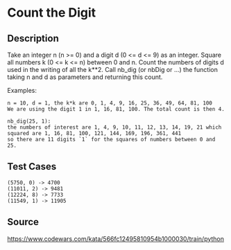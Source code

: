 # Count the Digit

## Description 

Take an integer n (n >= 0) and a digit d (0 <= d <= 9) as an integer. Square all numbers k (0 <= k <= n) between 0 and n. Count the numbers of digits d used in the writing of all the k**2. Call nb_dig (or nbDig or ...) the function taking n and d as parameters and returning this count.

Examples:

    n = 10, d = 1, the k*k are 0, 1, 4, 9, 16, 25, 36, 49, 64, 81, 100
    We are using the digit 1 in 1, 16, 81, 100. The total count is then 4.

    nb_dig(25, 1):
    the numbers of interest are 1, 4, 9, 10, 11, 12, 13, 14, 19, 21 which squared are 1, 16, 81, 100, 121, 144, 169, 196, 361, 441
    so there are 11 digits `1` for the squares of numbers between 0 and 25.

## Test Cases

    (5750, 0) -> 4700
    (11011, 2) -> 9481
    (12224, 8) -> 7733
    (11549, 1) -> 11905

## Source
https://www.codewars.com/kata/566fc12495810954b1000030/train/python
